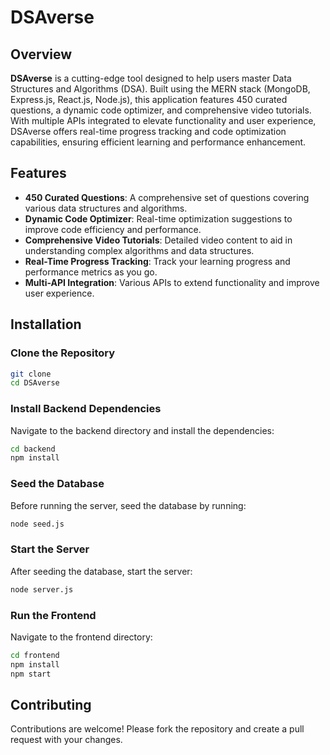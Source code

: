 
# DSAverse

## Overview

**DSAverse** is a cutting-edge tool designed to help users master Data Structures and Algorithms (DSA). Built using the MERN stack (MongoDB, Express.js, React.js, Node.js), this application features 450 curated questions, a dynamic code optimizer, and comprehensive video tutorials. With multiple APIs integrated to elevate functionality and user experience, DSAverse offers real-time progress tracking and code optimization capabilities, ensuring efficient learning and performance enhancement.

## Features

- **450 Curated Questions**: A comprehensive set of questions covering various data structures and algorithms.
- **Dynamic Code Optimizer**: Real-time optimization suggestions to improve code efficiency and performance.
- **Comprehensive Video Tutorials**: Detailed video content to aid in understanding complex algorithms and data structures.
- **Real-Time Progress Tracking**: Track your learning progress and performance metrics as you go.
- **Multi-API Integration**: Various APIs to extend functionality and improve user experience.

## Installation

### Clone the Repository

```bash
git clone 
cd DSAverse
```

### Install Backend Dependencies

Navigate to the backend directory and install the dependencies:

```bash
cd backend
npm install
```

### Seed the Database

Before running the server, seed the database by running:

```bash
node seed.js
```

### Start the Server

After seeding the database, start the server:

```bash
node server.js
```

### Run the Frontend

Navigate to the frontend directory:

```bash
cd frontend
npm install
npm start
```



## Contributing

Contributions are welcome! Please fork the repository and create a pull request with your changes.
```

